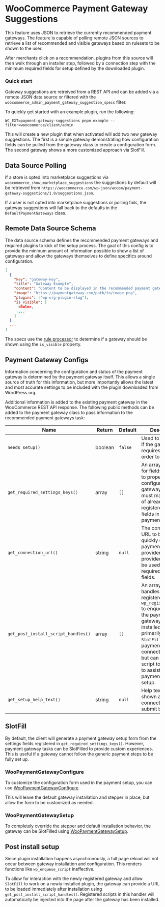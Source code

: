 # WooCommerce Payment Gateway Suggestions

This feature uses JSON to retrieve the currently recommended payment gateways. The feature is capable of polling remote JSON sources to retrieve a list of recommended and visible gateways based on rulesets to be shown to the user.

After merchants click on a recommendation, plugins from this source will then walk through an installer step, followed by a connection step with the minimum required fields for setup defined by the downloaded plugin.

### Quick start

Gateway suggestions are retreived from a REST API and can be added via a remote JSON data source or filtered with the `woocommerce_admin_payment_gateway_suggestion_specs` filter.

To quickly get started with an example plugin, run the following:

`WC_EXT=payment-gateway-suggestions pnpm example --filter=woocommerce/client/admin`

This will create a new plugin that when activated will add two new gateway suggestions.  The first is a simple gateway demonstrating how configuration fields can be pulled from the gateway class to create a configuration form.  The second gateway shows a more customized approach via SlotFill.

## Data Source Polling

If a store is opted into marketplace suggestions via `woocommerce_show_marketplace_suggestions` the suggestions by default will be retrieved from `https://woocommerce.com/wp-json/wccom/payment-gateway-suggestions/1.0/suggestions.json`.

If a user is not opted into marketplace suggestions or polling fails, the gateway suggestions will fall back to the defaults in the `DefaultPaymentGateways` class.

## Remote Data Source Schema

The data source schema defines the recommended payment gateways and required plugins to kick of the setup process. The goal of this config is to provide the mininum amount of information possible to show a list of gateways and allow the gateways themselves to define specifics around configuration.

```json
[
  {
    "key": "gateway-key",
    "title": "Gateway Example",
    "content": "Content to be displayed in the recommended payment gateway list.",
    "image": "https://paymentgateway.com/path/to/image.png",
    "plugins": ["wp-org-plugin-slug"],
    "is_visible": [
      <Rule>,
      ...
    ]
  }
  ...
]
```

The specs use the [rule processor](https://github.com/woocommerce/woocommerce/tree/trunk/plugins/woocommerce/src/Admin/RemoteInboxNotifications#rule) to determine if a gateway should be shown using the `is_visible` property.

## Payment Gateway Configs

Information concerning the configuration and status of the payment gateway is determined by the payment gateway itself. This allows a single source of truth for this information, but more importantly allows the latest and most accurate settings to be included with the plugin downloaded from WordPress.org.

Additional information is added to the existing payment gateway in the WooCommerce REST API response. The following public methods can be added to the payment gateway class to pass information to the recommended payment gateways task:

| Name                                | Return  | Default | Description                                                                                                                                                                                                                                                                    |
| ----------------------------------- | ------- | ------- | ------------------------------------------------------------------------------------------------------------------------------------------------------------------------------------------------------------------------------------------------------------------------------ |
| `needs_setup()`                     | boolean | `false` | Used to determine if the gateway still requires setup in order to be used.                                                                                                                                                                                                     |
| `get_required_settings_keys()`      | array   | `[]`    | An array of keys for fields required to properly configure the gateway. The keys must match those of already registered form fields in the payment gateway.                                                                                                                    |
| `get_connection_url()`              | string  | `null`  | The connection URL to be used to quickly connect a payment gateway provider. If provided, this will be used in place of required setting fields.                                                                                                                               |
| `get_post_install_script_handles()` | array   | `[]`    | An array of script handles previously registered with `wp_register_script` to enqueue after the payment gateway has been installed. This is primarily used to `SlotFill` the payment connection step, but can allow any script to be added to assist in payment gateway setup. |
| `get_setup_help_text()`             | string  | `null`  | Help text to be shown above the connection step's submit button.                                                                                                                                                                                                               |


## SlotFill

By default, the client will generate a payment gateway setup form from the settings fields registered in `get_required_settings_keys()`.  However, payment gateway tasks can be SlotFilled to provide custom experiences. This is useful if a gateway cannot follow the generic payment steps to be fully set up.

### WooPaymentGatewayConfigure

To customize the configuration form used in the payment setup, you can use [WooPaymentGatewayConfigure](https://github.com/woocommerce/woocommerce/tree/trunk/packages/js/onboarding/src/components/WooPaymentGatewayConfigure). 

This will leave the default gateway installation and stepper in place, but allow the form to be customized as needed.

### WooPaymentGatewaySetup

To completely override the stepper and default installation behavior, the gateway can be SlotFilled using [WooPaymentGatewaySetup](https://github.com/woocommerce/woocommerce/tree/trunk/packages/js/onboarding/src/components/WooPaymentGatewaySetup).

## Post install setup

Since plugin installation happens asynchronously, a full page reload will not occur between gateway installation and configuration. This renders functions like `wp_enqueue_script` ineffective.

To allow for interaction with the newly registered gateway and allow `SlotFill` to work on a newly installed plugin, the gateway can provide a URL to be loaded immediately after installation using `get_post_install_script_handles()`.  Registered scripts in this handler will automatically be injected into the page after the gateway has been installed.
